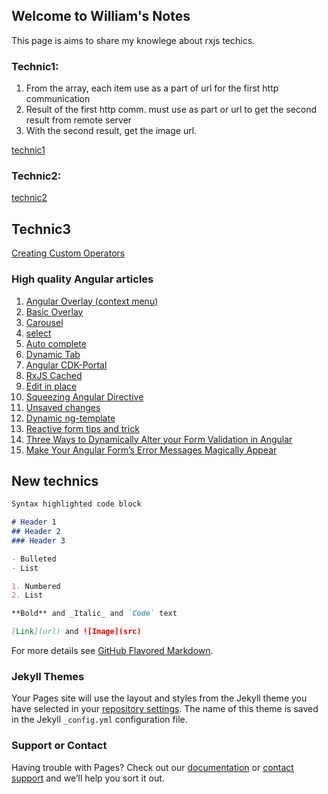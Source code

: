 ## Welcome to William's Notes

This page is aims to share my knowlege about rxjs techics. 

### Technic1: 
1. From the array, each item use as a part of url for the first http communication
2. Result of the first http comm. must use as part or url to get the second result from remote server
3. With the second result, get the image url.

[technic1](/technic1.md)


### Technic2:

[technic2](/technic2.md)


## Technic3
[Creating Custom Operators](https://netbasal.com/creating-custom-operators-in-rxjs-32f052d69457)

### High quality Angular articles

1. [Angular Overlay (context menu)](https://netbasal.com/context-menus-made-easy-with-angular-cdk-963797e679fc)
2. [Basic Overlay](https://netbasal.com/creating-powerful-components-with-angular-cdk-2cef53d81cea)
3. [Carousel](https://netbasal.com/building-a-simple-carousel-component-with-angular-3a94092b7080)
4. [select](https://netbasal.com/create-a-custom-select-component-in-angular-complete-with-virtual-scrolling-c29e24f72006)
5. [Auto complete](https://netbasal.com/advanced-angular-implementing-a-reusable-autocomplete-component-9908c2f04f5)
6. [Dynamic Tab](https://juristr.com/blog/2017/07/ng2-dynamic-tab-component/)
7. [Angular CDK-Portal](https://juristr.com/blog/2018/05/dynamic-UI-with-cdk-portals/)
8. [RxJS Cached](https://blog.thoughtram.io/angular/2018/03/05/advanced-caching-with-rxjs.html )
9. [Edit in place](https://netbasal.com/keeping-it-simple-implementing-edit-in-place-in-angular-4fd92c4dfc70)
10. [Squeezing Angular Directive](https://medium.com/angular-in-depth/squeezing-angular-directives-8ab7b1e4e3ba)
11. [Unsaved changes](https://netbasal.com/detect-unsaved-changes-in-angular-forms-75fd8f5f1fa6)
12. [Dynamic ng-template](https://www.c-sharpcorner.com/article/dynamically-loading-the-ng-template-from-its-name-in-angular-9/)
13. [Reactive form tips and trick](https://netbasal.com/angular-reactive-forms-tips-and-tricks-bb0c85400b5) 
14. [Three Ways to Dynamically Alter your Form Validation in Angular](https://netbasal.com/three-ways-to-dynamically-alter-your-form-validation-in-angular-e5fd15f1e946)
15. [Make Your Angular Form’s Error Messages Magically Appear](https://netbasal.com/make-your-angular-forms-error-messages-magically-appear-1e32350b7fa5)





## New technics

```markdown
Syntax highlighted code block

# Header 1
## Header 2
### Header 3

- Bulleted
- List

1. Numbered
2. List

**Bold** and _Italic_ and `Code` text

[Link](url) and ![Image](src)
```

For more details see [GitHub Flavored Markdown](https://guides.github.com/features/mastering-markdown/).

### Jekyll Themes

Your Pages site will use the layout and styles from the Jekyll theme you have selected in your [repository settings](https://github.com/wsjung0516/rxjs-technics/settings/pages). The name of this theme is saved in the Jekyll `_config.yml` configuration file.

### Support or Contact

Having trouble with Pages? Check out our [documentation](https://docs.github.com/categories/github-pages-basics/) or [contact support](https://support.github.com/contact) and we’ll help you sort it out.
